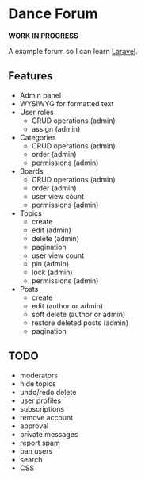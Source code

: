 # Dance Forum

**WORK IN PROGRESS**

A example forum so I can learn [Laravel](http://laravel.com).

## Features

- Admin panel
- WYSIWYG for formatted text
- User roles
  - CRUD operations (admin)
  - assign (admin)
- Categories
  - CRUD operations (admin)
  - order (admin)
  - permissions (admin)
- Boards
  - CRUD operations (admin)
  - order (admin)
  - user view count
  - permissions (admin)
- Topics
  - create
  - edit (admin)
  - delete (admin)
  - pagination
  - user view count
  - pin (admin)
  - lock (admin)
  - permissions (admin)
- Posts
  - create
  - edit (author or admin)
  - soft delete (author or admin)
  - restore deleted posts (admin)
  - pagination

## TODO

- moderators
- hide topics
- undo/redo delete
- user profiles
- subscriptions
- remove account
- approval
- private messages
- report spam
- ban users
- search
- CSS
